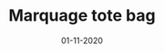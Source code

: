 ---
layout: project
title: 'Marquage tote bag'
caption: Microsoft Surface Go.
description: >
  
date: '01-11-2020'
image: 
  path: /assets/img/projects/cover-marquage-tote-bag-microsoft-10-2018.jpg
  srcset: 
    1920w: /assets/img/projects/cover-marquage-tote-bag-microsoft-10-2018.jpg
    960w:  /assets/img/projects/cover-marquage-tote-bag-microsoft-10-2018.jpg
    480w:  /assets/img/projects/cover-marquage-tote-bag-microsoft-10-2018.jpg

---